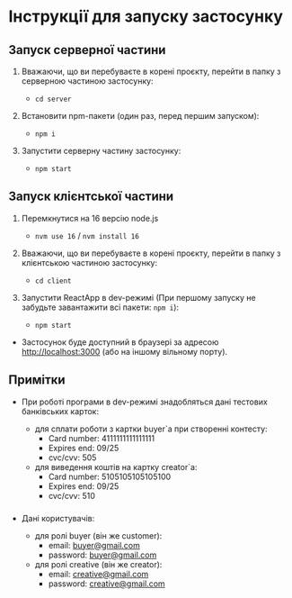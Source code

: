 # Інструкції для запуску застосунку

## Запуск серверної частини

1. Вважаючи, що ви перебуваєте в корені проєкту, перейти в папку з серверною частиною застосунку:

   - `cd server`

1. Встановити npm-пакети (один раз, перед першим запуском):

   - `npm i`

1. Запустити серверну частину застосунку:

   - `npm start`

## Запуск клієнтської частини

1. Перемкнутися на 16 версію node.js

   - `nvm use 16` / `nvm install 16`

1. Вважаючи, що ви перебуваєте в корені проєкту, перейти в папку з клієнтською частиною застосунку:

   - `cd client`

1. Запустити ReactApp в dev-режимі (При першому запуску не забудьте завантажити всі пакети: `npm i`):

   - `npm start`

- Застосунок буде доступний в браузері за адресою [http://localhost:3000](http://localhost:3000) (або на іншому вільному порту).

## Примітки

- При роботі програми в dev-режимі знадобляться дані тестових банківських карток:

  - для сплати роботи з картки buyer`а при створенні контесту:
    - Card number: 4111111111111111
    - Expires end: 09/25
    - cvc/cvv: 505
  - для виведення коштів на картку creator`а:
    - Card number: 5105105105105100
    - Expires end: 09/25
    - cvc/cvv: 510

###

- Дані користувачів:

  - для ролі buyer (він же customer):
    - email: buyer@gmail.com
    - password: buyer@gmail.com
  - для ролі creative (він же creator):
    - email: creative@gmail.com
    - password: creative@gmail.com
